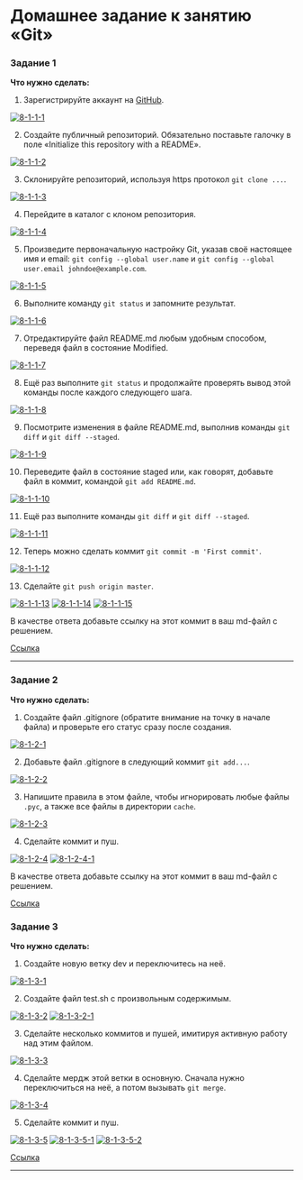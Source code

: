 # Домашнее задание к занятию «Git»

### Задание 1

**Что нужно сделать:**

1. Зарегистрируйте аккаунт на [GitHub](https://github.com/).

<a href="https://ibb.co/v4d7v92"><img src="https://i.ibb.co/v4d7v92/8-1-1-1.png" alt="8-1-1-1" border="0"></a>

2. Создайте публичный репозиторий. Обязательно поставьте галочку в поле «Initialize this repository with a README».

<a href="https://ibb.co/SVmW6LP"><img src="https://i.ibb.co/SVmW6LP/8-1-1-2.png" alt="8-1-1-2" border="0"></a>

3. Склонируйте репозиторий, используя https протокол `git clone ...`.

<a href="https://ibb.co/7n6xFvz"><img src="https://i.ibb.co/7n6xFvz/8-1-1-3.png" alt="8-1-1-3" border="0"></a>

4. Перейдите в каталог с клоном репозитория.

<a href="https://ibb.co/JvcqJdR"><img src="https://i.ibb.co/JvcqJdR/8-1-1-4.png" alt="8-1-1-4" border="0"></a>

5. Произведите первоначальную настройку Git, указав своё настоящее имя и email: `git config --global user.name` и `git config --global user.email johndoe@example.com`.

<a href="https://ibb.co/zQkQHfH"><img src="https://i.ibb.co/zQkQHfH/8-1-1-5.png" alt="8-1-1-5" border="0"></a>

6. Выполните команду `git status` и запомните результат.

<a href="https://ibb.co/Y73xYcM"><img src="https://i.ibb.co/Y73xYcM/8-1-1-6.png" alt="8-1-1-6" border="0"></a>

7. Отредактируйте файл README.md любым удобным способом, переведя файл в состояние Modified.

<a href="https://ibb.co/vL4VmRZ"><img src="https://i.ibb.co/vL4VmRZ/8-1-1-7.png" alt="8-1-1-7" border="0"></a>

8. Ещё раз выполните `git status` и продолжайте проверять вывод этой команды после каждого следующего шага.

<a href="https://ibb.co/4RRSS67"><img src="https://i.ibb.co/4RRSS67/8-1-1-8.png" alt="8-1-1-8" border="0"></a>

9. Посмотрите изменения в файле README.md, выполнив команды `git diff` и `git diff --staged`.

<a href="https://ibb.co/QfbNBtN"><img src="https://i.ibb.co/QfbNBtN/8-1-1-9.png" alt="8-1-1-9" border="0"></a>

10. Переведите файл в состояние staged или, как говорят, добавьте файл в коммит, командой `git add README.md`.

<a href="https://ibb.co/nRCMgYP"><img src="https://i.ibb.co/nRCMgYP/8-1-1-10.png" alt="8-1-1-10" border="0"></a>

11. Ещё раз выполните команды `git diff` и `git diff --staged`.

<a href="https://ibb.co/J71CKLn"><img src="https://i.ibb.co/J71CKLn/8-1-1-11.png" alt="8-1-1-11" border="0"></a>

12. Теперь можно сделать коммит `git commit -m 'First commit'`.

<a href="https://ibb.co/mRkFCHh"><img src="https://i.ibb.co/mRkFCHh/8-1-1-12.png" alt="8-1-1-12" border="0"></a>

13. Сделайте `git push origin master`.

<a href="https://ibb.co/VwwjdH9"><img src="https://i.ibb.co/VwwjdH9/8-1-1-13.png" alt="8-1-1-13" border="0"></a>
<a href="https://ibb.co/ZMGt391"><img src="https://i.ibb.co/ZMGt391/8-1-1-14.png" alt="8-1-1-14" border="0"></a>
<a href="https://ibb.co/dg1n1rV"><img src="https://i.ibb.co/dg1n1rV/8-1-1-15.png" alt="8-1-1-15" border="0"></a>

В качестве ответа добавьте ссылку на этот коммит в ваш md-файл с решением.

[Ссылка](https://github.com/ovchdmitriy01/my-first-github/commit/4f47f31b23942488aadddd47f3bbcf8feb596ed5)

---

### Задание 2

**Что нужно сделать:**

1. Создайте файл .gitignore (обратите внимание на точку в начале файла) и проверьте его статус сразу после создания.

<a href="https://ibb.co/DknYmYS"><img src="https://i.ibb.co/DknYmYS/8-1-2-1.png" alt="8-1-2-1" border="0"></a>

2. Добавьте файл .gitignore в следующий коммит `git add...`.

<a href="https://ibb.co/p4J0L7M"><img src="https://i.ibb.co/p4J0L7M/8-1-2-2.png" alt="8-1-2-2" border="0"></a>

3. Напишите правила в этом файле, чтобы игнорировать любые файлы `.pyc`, а также все файлы в директории `cache`.

<a href="https://ibb.co/JksDNxz"><img src="https://i.ibb.co/JksDNxz/8-1-2-3.png" alt="8-1-2-3" border="0"></a>


4. Сделайте коммит и пуш.

<a href="https://ibb.co/PQh4T9x"><img src="https://i.ibb.co/PQh4T9x/8-1-2-4.png" alt="8-1-2-4" border="0"></a>
<a href="https://ibb.co/JKM5b8g"><img src="https://i.ibb.co/JKM5b8g/8-1-2-4-1.png" alt="8-1-2-4-1" border="0"></a>

В качестве ответа добавьте ссылку на этот коммит в ваш md-файл с решением.

[Ссылка](https://github.com/ovchdmitriy01/my-first-github/commit/191d2f8bd0d3434896686ea907193d3ec03f0eda)


### Задание 3

**Что нужно сделать:**

1. Создайте новую ветку dev и переключитесь на неё.

<a href="https://ibb.co/wgptjxn"><img src="https://i.ibb.co/wgptjxn/8-1-3-1.png" alt="8-1-3-1" border="0"></a>

2. Создайте файл test.sh с произвольным содержимым.

<a href="https://ibb.co/fMbj1FK"><img src="https://i.ibb.co/fMbj1FK/8-1-3-2.png" alt="8-1-3-2" border="0"></a>
<a href="https://ibb.co/B6hdcV9"><img src="https://i.ibb.co/B6hdcV9/8-1-3-2-1.png" alt="8-1-3-2-1" border="0"></a>

3. Сделайте несколько коммитов и пушей, имитируя активную работу над этим файлом.

<a href="https://ibb.co/tLVSzwv"><img src="https://i.ibb.co/tLVSzwv/8-1-3-3.png" alt="8-1-3-3" border="0"></a>

   4. Сделайте мердж этой ветки в основную. Сначала нужно переключиться на неё, а потом вызывать `git merge`.

<a href="https://ibb.co/LhFKDTh"><img src="https://i.ibb.co/LhFKDTh/8-1-3-4.png" alt="8-1-3-4" border="0"></a>

5. Сделайте коммит и пуш.

<a href="https://ibb.co/CBbkyCM"><img src="https://i.ibb.co/CBbkyCM/8-1-3-5.png" alt="8-1-3-5" border="0"></a>
<a href="https://ibb.co/2ccJJ18"><img src="https://i.ibb.co/2ccJJ18/8-1-3-5-1.png" alt="8-1-3-5-1" border="0"></a>
<a href="https://ibb.co/MPbLXbs"><img src="https://i.ibb.co/MPbLXbs/8-1-3-5-2.png" alt="8-1-3-5-2" border="0"></a>

[Ссылка](https://github.com/ovchdmitriy01/my-first-github2/network)


---
